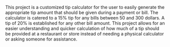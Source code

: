 This project is a customized tip calculator for the user to easily generate the appropriate tip amount that should be given during a payment or bill. The calculator is catered to a 15% tip for any bills between 50 and 300 dollars. A tip of 20% is established for any other bill amount. This project allows for an easier understanding and quicker calculation of how much of a tip should be provided at a restaurant or store instead of needing a physical calculator or asking someone for assistance.
